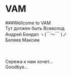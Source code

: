 # VAM
###Wellcome to VAM <br>
Тут должен быть Всеволод <br>
Андрей Бондал ヽ(￣～￣ )ノ <br>
Беляев Максим <br>
<br><br><br>
Сережа к нам хочет...
 <br>
Goodbye...